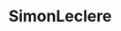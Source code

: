 ---
title: SimonLeclere
github: https://github.com/SimonLeclere
mode: dark
transition: 1s
score: 60
archetype:
- Game
---